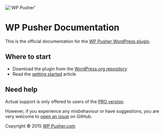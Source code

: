 !['WP Pusher'](ps.w.org/wp-pusher/assets/banner-772x250.png?rev=1052789)

# WP Pusher Documentation

This is the official documentation for the [WP Pusher WordPress plugin](http://wppusher.com).

## Where to start

* Download the plugin from the [WordPress.org repository](https://wordpress.org/plugins/wp-pusher/)
* Read the [getting started](getting-started.md) article

## Need help
Actual support is only offered to users of the [PRO version](http://wppusher.com/pro).

However, if you experience any misbehaviour or have suggestions, you are very welcome to [open an issue](https://github.com/petersuhm/wppusher-documentation/issues) on GitHub.

Copyright &copy; 2015 [WP Pusher.com](http://wppusher.com)
